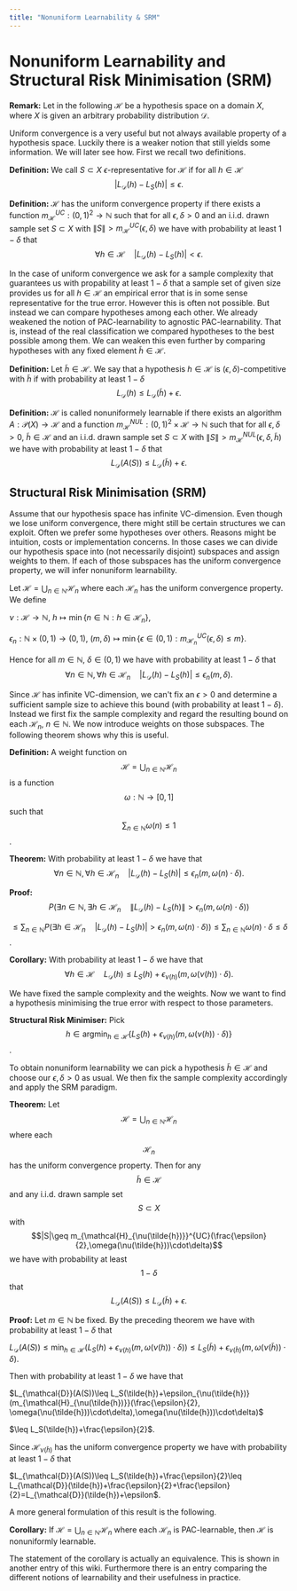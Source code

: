 ```yaml
---
title: "Nonuniform Learnability & SRM"
---
```


# Nonuniform Learnability and Structural Risk Minimisation (SRM)

**Remark:** Let in the following $\mathcal{H}$ be a hypothesis space on a domain $X$, where $X$ is given an arbitrary probability distribution $\mathcal{D}$.

Uniform convergence is a very useful but not always available property of a hypothesis space. Luckily there is a weaker notion that still yields some information. We will later see how. First we recall two definitions.

**Definition:** We call $S\subset X$ $\epsilon$-representative for $\mathcal{H}$ if for all $h\in\mathcal{H}$
$$| L_{\mathcal{D}}(h)-L_S(h)| \leq \epsilon \text{.}$$

**Definition:** $\mathcal{H}$ has the uniform convergence property if there exists a function $m_{\mathcal{H}}^{UC}: (0,1)^2 \rightarrow \mathbb{N}$ such that for all $\epsilon,\delta>0$ and an i.i.d. drawn sample set $S\subset X$ with $\|S\|>m_{\mathcal{H}}^{UC}(\epsilon,\delta)$ we have with probability at least $1-\delta$ that 
$$ \forall h\in\mathcal{H} \quad |L_{\mathcal{D}}(h)-L_S(h)|<\epsilon \text{.}$$

In the case of uniform convergence we ask for a sample complexity that guarantees us with propability at least $1-\delta$ that a sample set of given size provides us for all $h\in\mathcal{H}$ an empirical error that is in some sense representative for the true error. However this is often not possible. But instead we can compare hypotheses among each other. We already weakened the notion of PAC-learnability to agnostic PAC-learnability. That is, instead of the real classification we compared hypotheses to the best possible among them. We can weaken this even further by comparing hypotheses with any fixed element $\tilde{h}\in\mathcal{H}$.

**Definition:** Let $\tilde{h}\in\mathcal{H}$. We say that a hypothesis $h\in\mathcal{H}$ is $(\epsilon, \delta)$-competitive with $\tilde{h}$ if with probability at least $1-\delta$
$$L_{\mathcal{D}}(h)\leq L_{\mathcal{D}}(\tilde{h})+\epsilon \text{.}$$

**Definition:** $\mathcal{H}$ is called nonuniformely learnable if there exists an algorithm $A: \mathcal{P}(X) \rightarrow \mathcal{H}$ and a function $m_{\mathcal{H}}^{NUL}: (0,1)^2\times \mathcal{H} \rightarrow \mathbb{N}$ such that for all $\epsilon,\delta>0$, $\tilde{h}\in\mathcal{H}$ and an i.i.d. drawn sample set $S\subset X$ with $\|S\|>m_{\mathcal{H}}^{NUL}(\epsilon,\delta, \tilde{h})$ we have with probability at least $1-\delta$ that 
$$ L_{\mathcal{D}}(A(S)) \leq L_{\mathcal{D}}(\tilde{h})+\epsilon \text{.}$$

## Structural Risk Minimisation (SRM)

Assume that our hypothesis space has infinite VC-dimension. Even though we lose uniform convergence, there might still be certain structures we can exploit. Often we prefer some hypotheses over others. Reasons might be intuition, costs or implementation concerns. In those cases we can divide our hypothesis space into (not necessarily disjoint) subspaces and assign weights to them. If each of those subspaces has the uniform convergence property, we will infer nonuniform learnability.

Let $\mathcal{H}=\bigcup_{n\in\mathbb{N}} \mathcal{H}_n$ where each $\mathcal{H}_n$ has the uniform convergence property. We define 

$\nu: \mathcal{H}\rightarrow \mathbb{N}$, $h \mapsto \min \{ n\in\mathbb{N}: h\in\mathcal{H}_n\}$,

$\epsilon_n: \mathbb{N}\times(0,1) \rightarrow (0,1)$, $(m,\delta)\mapsto \min \{ \epsilon\in(0,1): m_{\mathcal{H}_n}^{UC}(\epsilon, \delta)\leq m \}$.

Hence for all $m\in\mathbb{N}$, $\delta\in(0,1)$ we have with probability at least $1-\delta$ that 
$$ \forall n\in\mathbb{N}, \forall h\in\mathcal{H}_n \quad |L_{\mathcal{D}}(h)-L_S(h)|\leq \epsilon_n(m,\delta) \text{.}$$

Since $\mathcal{H}$ has infinite VC-dimension, we can't fix an $\epsilon>0$ and determine a sufficient sample size to achieve this bound (with probability at least $1-\delta$). Instead we first fix the sample complexity and regard the resulting bound on each $\mathcal{H}_n$, $n\in\mathbb{N}$. We now introduce weights on those subspaces. The following theorem shows why this is useful.

**Definition:** A weight function on $$\mathcal{H}=\bigcup_{n\in\mathbb{N}} \mathcal{H}_n$$ is a function $$\omega: \mathbb{N}\rightarrow [0,1]$$ such that $$\sum_{n \in\mathbb{N}} \omega(n)\leq 1$$.

**Theorem:** With probability at least $1-\delta$ we have that
$$ \forall n\in\mathbb{N}, \forall h\in\mathcal{H}_n \quad |L_{\mathcal{D}}(h)-L_S(h)|\leq \epsilon_n(m, \omega(n)\cdot\delta) \text{.}$$

**Proof:** $$P\left(\exists n\in\mathbb{N}, \exists h\in\mathcal{H}_n \quad \|L_{\mathcal{D}}(h)-L_S(h)\| > \epsilon_n(m, \omega(n)\cdot\delta)\right)$$ 

$$\leq \sum_{n\in\mathbb{N}} P\left(\exists h\in\mathcal{H}_n \quad |L_{\mathcal{D}}(h)-L_S(h)| > \epsilon_n(m, \omega(n)\cdot\delta)\right)
\leq \sum_{n\in\mathbb{N}} \omega(n)\cdot\delta \leq \delta$$.

**Corollary:** With probability at least $1-\delta$ we have that
$$\forall h\in\mathcal{H} \quad L_{\mathcal{D}}(h)\leq L_S(h)+\epsilon_{\nu(h)}(m,\omega(\nu(h))\cdot\delta) \text{.}$$

We have fixed the sample complexity and the weights. Now we want to find a hypothesis minimising the true error with respect to those parameters.

**Structural Risk Minimiser:** Pick $$h\in \text{argmin}_{h\in\mathcal{H}}\{L_S(h)+\epsilon_{\nu(h)}(m,\omega(\nu(h))\cdot\delta)\}$$.

To obtain nonuniform learnability we can pick a hypothesis $\tilde{h}\in\mathcal{H}$ and choose our $\epsilon,\delta>0$ as usual. We then fix the sample complexity accordingly and apply the SRM paradigm.

**Theorem:** Let $$\mathcal{H}=\bigcup_{n\in\mathbb{N}}\mathcal{H}_n$$ where each $$\mathcal{H}_n$$ has the uniform convergence property. Then for any $$\tilde{h}\in\mathcal{H}$$ and any i.i.d. drawn sample set $$S\subset X$$ with $$|S|\geq m_{\mathcal{H}_{\nu(\tilde{h})}}^{UC}(\frac{\epsilon}{2},\omega(\nu(\tilde{h}))\cdot\delta)$$ we have with probability at least $$1-\delta$$ that
$$ L_{\mathcal{D}}(A(S))\leq L_{\mathcal{D}}(\tilde{h})+\epsilon \text{.}$$

**Proof:** Let $m\in\mathbb{N}$ be fixed. By the preceding theorem we have with probability at least $1-\delta$ that 

$L_{\mathcal{D}}(A(S))\leq\min_{h\in\mathcal{H}}(L_S(h)+\epsilon_{\nu(h)}(m,\omega(\nu(h))\cdot\delta))
\leq L_S(\tilde{h})+\epsilon_{\nu(\tilde{h})}(m,\omega(\nu(\tilde{h}))\cdot\delta)$.

Then with probability at least $1-\delta$ we have that

$L_{\mathcal{D}}(A(S))\leq L_S(\tilde{h})+\epsilon_{\nu(\tilde{h})}(m_{\mathcal{H}_{\nu(\tilde{h})}}(\frac{\epsilon}{2}, \omega(\nu(\tilde{h}))\cdot\delta),\omega(\nu(\tilde{h}))\cdot\delta)$

$\leq L_S(\tilde{h})+\frac{\epsilon}{2}$.

Since $\mathcal{H}_{\nu(\tilde{h})}$ has the uniform convergence property we have with probability at least $1-\delta$ that

$L_{\mathcal{D}}(A(S))\leq L_S(\tilde{h})+\frac{\epsilon}{2}\leq L_{\mathcal{D}}(\tilde{h})+\frac{\epsilon}{2}+\frac{\epsilon}{2}=L_{\mathcal{D}}(\tilde{h})+\epsilon$.

A more general formulation of this result is the following.

**Corollary:** If $\mathcal{H}=\bigcup_{n\in\mathbb{N}}\mathcal{H}_n$ where each $\mathcal{H}_n$ is PAC-learnable, then $\mathcal{H}$ is nonuniformly learnable.

The statement of the corollary is actually an equivalence. This is shown in another entry of this wiki. Furthermore there is an entry comparing the different notions of learnability and their usefulness in practice.
